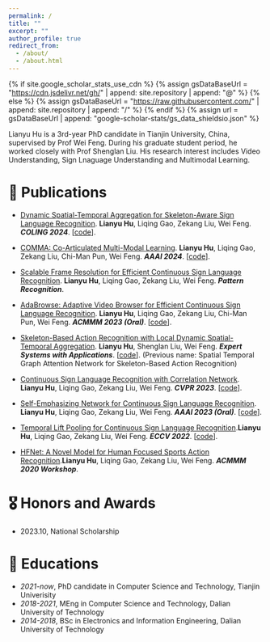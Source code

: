 ```yaml
---
permalink: /
title: ""
excerpt: ""
author_profile: true
redirect_from: 
  - /about/
  - /about.html
---
```


{% if site.google_scholar_stats_use_cdn %}
{% assign gsDataBaseUrl = "https://cdn.jsdelivr.net/gh/" | append: site.repository | append: "@" %}
{% else %}
{% assign gsDataBaseUrl = "https://raw.githubusercontent.com/" | append: site.repository | append: "/" %}
{% endif %}
{% assign url = gsDataBaseUrl | append: "google-scholar-stats/gs_data_shieldsio.json" %}

<span class='anchor' id='about-me'></span>

Lianyu Hu is a 3rd-year PhD candidate in Tianjin University, China, supervised by Prof Wei Feng. During his graduate student period, he worked closely with Prof Shenglan Liu. His research interest includes Video Understanding, Sign Lnaguage Understanding and Multimodal Learning. 

<!--
# 🔥 News
- *2022.02*: &nbsp;🎉🎉 Lorem ipsum dolor sit amet, consectetur adipiscing elit. Vivamus ornare aliquet ipsum, ac tempus justo dapibus sit amet. 
- *2022.02*: &nbsp;🎉🎉 Lorem ipsum dolor sit amet, consectetur adipiscing elit. Vivamus ornare aliquet ipsum, ac tempus justo dapibus sit amet. 
-->

# 📝 Publications 
<!--

<div class='paper-box'><div class='paper-box-image'><div><div class="badge">CCOLING 2024</div><img src='images/500x300.png' alt="sym" width="100%"></div></div>
<div class='paper-box-text' markdown="1">

[Dynamic Spatial-Temporal Aggregation for Skeleton-Aware Sign Language Recognition](https://arxiv.org/pdf/2403.12519.pdf)
[<img src="https://img.shields.io/badge/GitHub-100000?style=for-the-badge&logo=github&logoColor=white" />](https://github.com/hulianyuyy/DSTA-SLR)

**Lianyu Hu**, Liqing Gao, Zekang Liu, Wei Feng
</div>
</div>

<div class='paper-box'><div class='paper-box-image'><div><div class="badge">AAAI 2024</div><img src='images/500x300.png' alt="sym" width="100%"></div></div>
<div class='paper-box-text' markdown="1">

[COMMA: Co-Articulated Multi-Modal Learning](https://arxiv.org/pdf/2401.00268.pdf)
[<img src="https://img.shields.io/badge/GitHub-100000?style=for-the-badge&logo=github&logoColor=white" />](https://github.com/hulianyuyy/COMMA)

**Lianyu Hu**, Liqing Gao, Zekang Liu, Chi-Man Pun, Wei Feng

</div>
</div>

<div class='paper-box'><div class='paper-box-image'><div><div class="badge">Pattern Recognition</div><img src='images/500x300.png' alt="sym" width="100%"></div></div>
<div class='paper-box-text' markdown="1">

[Scalable Frame Resolution for Efficient Continuous Sign Language Recognition](https://www.sciencedirect.com/science/article/pii/S0031320323006015)

**Lianyu Hu**, Liqing Gao, Zekang Liu, Wei Feng
</div>
</div>

<div class='paper-box'><div class='paper-box-image'><div><div class="badge">ACMMM 2023 (Oral)</div><img src='images/500x300.png' alt="sym" width="100%"></div></div>
<div class='paper-box-text' markdown="1">

[AdaBrowse: Adaptive Video Browser for Efficient Continuous Sign Language Recognition](https://arxiv.org/pdf/2308.08327.pdf)
[<img src="https://img.shields.io/badge/GitHub-100000?style=for-the-badge&logo=github&logoColor=white" />](https://github.com/hulianyuyy/AdaBrowse)

**Lianyu Hu**, Liqing Gao, Zekang Liu, Chi-Man Pun, Wei Feng

</div>
</div>

<div class='paper-box'><div class='paper-box-image'><div><div class="badge">Expert Systems with Applications</div><img src='images/500x300.png' alt="sym" width="100%"></div></div>
<div class='paper-box-text' markdown="1">

[Skeleton-Based Action Recognition with Local Dynamic Spatial-Temporal Aggregation](https://www.sciencedirect.com/science/article/abs/pii/S0957417423011855)
[<img src="https://img.shields.io/badge/GitHub-100000?style=for-the-badge&logo=github&logoColor=white" />](https://github.com/hulianyuyy/STGAT)

**Lianyu Hu**, Shenglan Liu, Wei Feng
- Previous name: Spatial Temporal Graph Attention Network for Skeleton-Based Action Recognition

</div>
</div>

<div class='paper-box'><div class='paper-box-image'><div><div class="badge">CVPR 2023</div><img src='images/500x300.png' alt="sym" width="100%"></div></div>
<div class='paper-box-text' markdown="1">

[Continuous Sign Language Recognition with Correlation Network](https://arxiv.org/pdf/2303.03202.pdf)
[<img src="https://img.shields.io/badge/GitHub-100000?style=for-the-badge&logo=github&logoColor=white" />](https://github.com/hulianyuyy/CorrNet)

**Lianyu Hu**, Liqing Gao, Zekang Liu, Wei Feng

</div>
</div>

<div class='paper-box'><div class='paper-box-image'><div><div class="badge">AAAI 2023 (Oral)</div><img src='images/500x300.png' alt="sym" width="100%"></div></div>
<div class='paper-box-text' markdown="1">

[Self-Emphasizing Network for Continuous Sign Language Recognition](https://arxiv.org/pdf/2211.17081.pdf)
[<img src="https://img.shields.io/badge/GitHub-100000?style=for-the-badge&logo=github&logoColor=white" />](https://github.com/hulianyuyy/SEN_CSLR)

**Lianyu Hu**, Liqing Gao, Zekang Liu, Wei Feng

</div>
</div>

<div class='paper-box'><div class='paper-box-image'><div><div class="badge">ECCV 2022</div><img src='images/500x300.png' alt="sym" width="100%"></div></div>
<div class='paper-box-text' markdown="1">

[Temporal Lift Pooling for Continuous Sign Language Recognition](https://arxiv.org/abs/2207.08734)
[<img src="https://img.shields.io/badge/GitHub-100000?style=for-the-badge&logo=github&logoColor=white" />](https://github.com/hulianyuyy/Temporal-Lift-Pooling)

**Lianyu Hu**, Liqing Gao, Zekang Liu, Wei Feng

</div>
</div>

<div class='paper-box'><div class='paper-box-image'><div><div class="badge">ACMMM 2020 Workshop</div><img src='images/500x300.png' alt="sym" width="100%"></div></div>
<div class='paper-box-text' markdown="1">

[HFNet: A Novel Model for Human Focused Sports Action Recognition](https://dl.acm.org/doi/pdf/10.1145/3422844.3423052)

**Lianyu Hu**, Liqing Gao, Zekang Liu, Wei Feng
</div>
</div>

-->

- [Dynamic Spatial-Temporal Aggregation for Skeleton-Aware Sign Language Recognition](https://arxiv.org/pdf/2403.12519.pdf). **Lianyu Hu**, Liqing Gao, Zekang Liu, Wei Feng. **<i>COLING 2024</i>**. [[code](https://github.com/hulianyuyy/DSTA-SLR)]. 

- [COMMA: Co-Articulated Multi-Modal Learning](https://arxiv.org/pdf/2401.00268.pdf). **Lianyu Hu**, Liqing Gao, Zekang Liu, Chi-Man Pun, Wei Feng. **<i>AAAI 2024</i>**. [[code](https://github.com/hulianyuyy/COMMA)].

- [Scalable Frame Resolution for Efficient Continuous Sign Language Recognition](https://www.sciencedirect.com/science/article/pii/S0031320323006015). **Lianyu Hu**, Liqing Gao, Zekang Liu, Wei Feng. **<i>Pattern Recognition</i>**.

- [AdaBrowse: Adaptive Video Browser for Efficient Continuous Sign Language Recognition](https://arxiv.org/pdf/2308.08327.pdf). **Lianyu Hu**, Liqing Gao, Zekang Liu, Chi-Man Pun, Wei Feng. **<i>ACMMM 2023 (Oral)</i>**. [[code](https://github.com/hulianyuyy/AdaBrowse)].

- [Skeleton-Based Action Recognition with Local Dynamic Spatial-Temporal Aggregation](https://www.sciencedirect.com/science/article/abs/pii/S0957417423011855). **Lianyu Hu**, Shenglan Liu, Wei Feng. **<i>Expert Systems with Applications</i>**. [[code](https://github.com/hulianyuyy/STGAT)]. (Previous name: Spatial Temporal Graph Attention Network for Skeleton-Based Action Recognition)

- [Continuous Sign Language Recognition with Correlation Network](https://arxiv.org/pdf/2303.03202.pdf). **Lianyu Hu**, Liqing Gao, Zekang Liu, Wei Feng. **<i>CVPR 2023</i>**. [[code](https://github.com/hulianyuyy/CorrNet)].

- [Self-Emphasizing Network for Continuous Sign Language Recognition](https://arxiv.org/pdf/2211.17081.pdf). **Lianyu Hu**, Liqing Gao, Zekang Liu, Wei Feng. **<i>AAAI 2023 (Oral)</i>**. [[code](https://github.com/hulianyuyy/SEN_CSLR)].

- [Temporal Lift Pooling for Continuous Sign Language Recognition](https://arxiv.org/abs/2207.08734).**Lianyu Hu**, Liqing Gao, Zekang Liu, Wei Feng. **<i>ECCV 2022</i>**. [[code](https://github.com/hulianyuyy/Temporal-Lift-Pooling)].

- [HFNet: A Novel Model for Human Focused Sports Action Recognition](https://dl.acm.org/doi/pdf/10.1145/3422844.3423052).**Lianyu Hu**, Liqing Gao, Zekang Liu, Wei Feng. **<i>ACMMM 2020 Workshop</i>**.

# 🎖 Honors and Awards
- 2023.10, National Scholarship

# 📖 Educations
- *2021-now*, PhD candidate in Computer Science and Technology, Tianjin Univerisity
- *2018-2021*, MEng in Computer Science and Technology, Dalian University of Technology
- *2014-2018*, BSc in Electronics and Information Engineering, Dalian University of Technology

